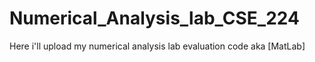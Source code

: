 # Numerical_Analysis_lab_CSE_224
Here i'll upload my numerical analysis lab evaluation code aka [MatLab]
